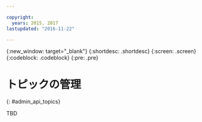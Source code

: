 ```yaml
---

copyright:
  years: 2015, 2017
lastupdated: "2016-11-22"

---
```


{:new_window: target="_blank"}
{:shortdesc: .shortdesc}
{:screen: .screen}
{:codeblock: .codeblock}
{:pre: .pre}

# トピックの管理
{: #admin_api_topics}

TBD


<!-- begin STAGING ONLY -->

<!-- end STAGING ONLY -->

